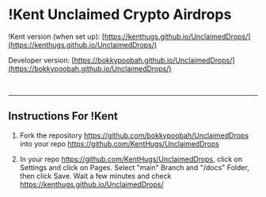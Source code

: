 # !Kent Unclaimed Crypto Airdrops

!Kent version (when set up): [https://kenthugs.github.io/UnclaimedDrops/](https://kenthugs.github.io/UnclaimedDrops/)

Developer version: [https://bokkypoobah.github.io/UnclaimedDrops/](https://bokkypoobah.github.io/UnclaimedDrops/)

<br />

---

## Instructions For !Kent

1. Fork the repository https://github.com/bokkypoobah/UnclaimedDrops into your repo https://github.com/KentHugs/UnclaimedDrops

2. In your repo https://github.com/KentHugs/UnclaimedDrops, click on Settings and click on Pages. Select "main" Branch and "/docs" Folder, then click Save. Wait a few minutes and check https://kenthugs.github.io/UnclaimedDrops/
